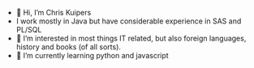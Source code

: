 - 👋 Hi, I’m Chris Kuipers
- I work mostly in Java but have considerable experience in SAS and PL/SQL
- 👀 I’m interested in most things IT related, but also foreign languages, history and books (of all sorts).
- 🌱 I’m currently learning python and javascript


<!---
kuipch/kuipch is a ✨ special ✨ repository because its `README.md` (this file) appears on your GitHub profile.
You can click the Preview link to take a look at your changes.
--->
